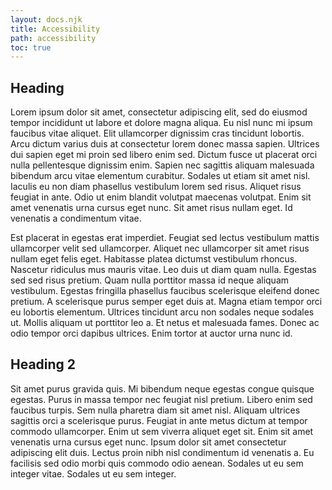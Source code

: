 ```yaml
---
layout: docs.njk
title: Accessibility
path: accessibility
toc: true
---
```


## Heading

Lorem ipsum dolor sit amet, consectetur adipiscing elit, sed do eiusmod tempor incididunt ut labore et dolore magna aliqua. Eu nisl nunc mi ipsum faucibus vitae aliquet. Elit ullamcorper dignissim cras tincidunt lobortis. Arcu dictum varius duis at consectetur lorem donec massa sapien. Ultrices dui sapien eget mi proin sed libero enim sed. Dictum fusce ut placerat orci nulla pellentesque dignissim enim. Sapien nec sagittis aliquam malesuada bibendum arcu vitae elementum curabitur. Sodales ut etiam sit amet nisl. Iaculis eu non diam phasellus vestibulum lorem sed risus. Aliquet risus feugiat in ante. Odio ut enim blandit volutpat maecenas volutpat. Enim sit amet venenatis urna cursus eget nunc. Sit amet risus nullam eget. Id venenatis a condimentum vitae.

Est placerat in egestas erat imperdiet. Feugiat sed lectus vestibulum mattis ullamcorper velit sed ullamcorper. Aliquet nec ullamcorper sit amet risus nullam eget felis eget. Habitasse platea dictumst vestibulum rhoncus. Nascetur ridiculus mus mauris vitae. Leo duis ut diam quam nulla. Egestas sed sed risus pretium. Quam nulla porttitor massa id neque aliquam vestibulum. Egestas fringilla phasellus faucibus scelerisque eleifend donec pretium. A scelerisque purus semper eget duis at. Magna etiam tempor orci eu lobortis elementum. Ultrices tincidunt arcu non sodales neque sodales ut. Mollis aliquam ut porttitor leo a. Et netus et malesuada fames. Donec ac odio tempor orci dapibus ultrices. Enim tortor at auctor urna nunc id.

## Heading 2

Sit amet purus gravida quis. Mi bibendum neque egestas congue quisque egestas. Purus in massa tempor nec feugiat nisl pretium. Libero enim sed faucibus turpis. Sem nulla pharetra diam sit amet nisl. Aliquam ultrices sagittis orci a scelerisque purus. Feugiat in ante metus dictum at tempor commodo ullamcorper. Enim ut sem viverra aliquet eget sit. Enim sit amet venenatis urna cursus eget nunc. Ipsum dolor sit amet consectetur adipiscing elit duis. Lectus proin nibh nisl condimentum id venenatis a. Eu facilisis sed odio morbi quis commodo odio aenean. Sodales ut eu sem integer vitae. Sodales ut eu sem integer.